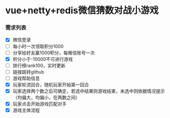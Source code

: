 # vue+netty+redis微信猜数对战小游戏

### 需求列表

- [x] 微信登录
- [ ] 每小时一次领取积分1000
- [ ] 分享给好友赢1000积分，每微信账号一次
- [x] 积分小于-10000不可进行游戏
- [ ] 排行榜rank100，实时更新
- [ ] 链接跳转github
- [ ] 游戏帮助信息
- [x] 玩家轮流回合，随机玩家开始第一回合
- [x] 玩家选择两个数之后可确定，若选中结果则游戏结束，未选中则依据情况提示（均偏大，均偏小，在两数之间）
- [x] 玩家点击开始游戏匹配对手
- [x] 游戏主体流程
